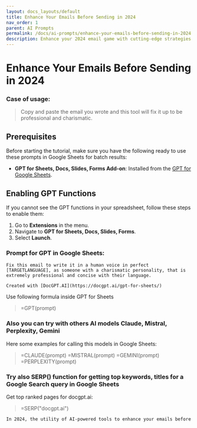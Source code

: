 ```yaml
---
layout: docs_layouts/default
title: Enhance Your Emails Before Sending in 2024
nav_order: 1
parent: AI Prompts
permalink: /docs/ai-prompts/enhance-your-emails-before-sending-in-2024
description: Enhance your 2024 email game with cutting-edge strategies and tools. Boost engagement and effectiveness before hitting send. Discover best practices that transform ordinary emails into impactful communications, maximizing your reach and success in the digital world.
---
```


# Enhance Your Emails Before Sending in 2024

### Case of usage:
> Copy and paste the email you wrote and this tool will fix it up to be professional and charismatic.

## Prerequisites

Before starting the tutorial, make sure you have the following ready to use these prompts in Google Sheets for batch results:

- **GPT for Sheets, Docs, Slides, Forms Add-on**: Installed from the [GPT for Google Sheets](https://workspace.google.com/u/0/marketplace/app/gpt_for_sheets_docs_forms_slides/466607203252).

## Enabling GPT Functions

If you cannot see the GPT functions in your spreadsheet, follow these steps to enable them:

1. Go to **Extensions** in the menu.
2. Navigate to **GPT for Sheets, Docs, Slides, Forms**.
3. Select **Launch**.


### Prompt for GPT in Google Sheets:
```shell
Fix this email to write it in a human voice in perfect [TARGETLANGUAGE], as someone with a charismatic personality, that is extremely professional and concise with their language.

Created with [DocGPT.AI](https://docgpt.ai/gpt-for-sheets/)
```

Use following formula inside GPT for Sheets
> =GPT(prompt)

### Also you can try with others AI models Claude, Mistral, Perplexity, Gemini
Here some examples for calling this models in Google Sheets:

> =CLAUDE(prompt)
> =MISTRAL(prompt)
> =GEMINI(prompt)
> =PERPLEXITY(prompt)


### Try also SERP() function for getting top keywords, titles for a Google Search query in Google Sheets

Get top ranked pages for docgpt.ai:

> =SERP("docgpt.ai")



```markdown
In 2024, the utility of AI-powered tools to enhance your emails before sending is becoming increasingly indispensable. By integrating AI into your email workflow, you can significantly improve the clarity and effectiveness of your communication. These advanced systems provide real-time grammar and spell checking, ensuring that your message is polished and professional. AI also offers suggestions for optimizing tone, making sure your intent is clearly conveyed without miscommunication. This can be especially beneficial in business settings where tone can be as important as message content. Furthermore, AI tools often have the capability to personalize emails, analyzing previous interactions and tailoring content to the recipient's preferences and past responses, thereby increasing the chances of engagement. The inclusion of AI in email drafting saves time by automating tedious tasks such as organizing attachments or suggesting improvements in sentence structure, allowing you to focus more on strategy and other creative aspects of your role. In an age where digital communication is instantaneous, having a refined email can set you apart, improve relationships, and enhance your professional image. Adopting such technology not only streamlines your workflow but also empowers you to communicate with precision and confidence in a fast-paced digital world.
```
